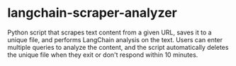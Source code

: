 # langchain-scraper-analyzer
Python script that scrapes text content from a given URL, saves it to a unique file, and performs LangChain analysis on the text. Users can enter multiple queries to analyze the content, and the script automatically deletes the unique file when they exit or don't respond within 10 minutes.
